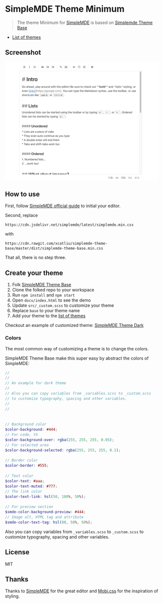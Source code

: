 # SimpleMDE Theme Minimum

> The theme Minimum for [SimpleMDE](https://simplemde.com/) is based on [Simplemde Theme Base](https://github.com/xcatliu/simplemde-theme-base)

- [List of themes](https://github.com/xcatliu/simplemde-theme-base/wiki/List-of-themes)

## Screenshot

![Screenshot of SimpleMDE Theme Minimum](docs/screenshot.png)

## How to use

First, follow [SimpleMDE official guide](https://github.com/NextStepWebs/simplemde-markdown-editor#install) to initial your editor.

Second, replace
```
https://cdn.jsdelivr.net/simplemde/latest/simplemde.min.css
```
with
```
https://cdn.rawgit.com/xcatliu/simplemde-theme-base/master/dist/simplemde-theme-base.min.css
```

That all, there is no step three.

## Create your theme

1. Folk [SimpleMDE Theme Base](https://github.com/xcatliu/simplemde-theme-base)
2. Clone the folked repo to your workspace
3. Run `npm install` and `npm start`
4. Open `docs/index.html` to see the demo
5. Update `src/_custom.scss` to customize your theme
6. Replace `base` to your theme name
7. Add your theme to the [list of themes](https://github.com/xcatliu/simplemde-theme-base/wiki/List-of-themes)

Checkout an example of customized theme: [SimpleMDE Theme Dark](https://github.com/xcatliu/simplemde-theme-dark)

### Colors

The most common way of customizing a theme is to change the colors.

SimpleMDE Theme Base make this super easy by abstract the colors of SimpleMDE:

```scss
//
//
// An example for dark theme
//
// Also you can copy variables from _variables.scss to _custom.scss
// to customize typography, spacing and other variables.
//
//


// Background color
$color-background: #444;
// For code, th
$color-background-over: rgba(255, 255, 255, 0.05);
// For selected area
$color-background-selected: rgba(255, 255, 255, 0.1);

// Border color
$color-border: #555;

// Text color
$color-text: #aaa;
$color-text-muted: #777;
// The link color
$color-text-link: hsl(50, 100%, 50%);

// For preview section
$smde-color-background-preview: #444;
// Image alt, HTML tag and attribute
$smde-color-text-tag: hsl(80, 50%, 50%);
```

Also you can copy variables from `_variables.scss` to `_custom.scss` to customize typography, spacing and other variables.

## License

MIT

## Thanks

Thanks to [SimpleMDE](https://github.com/NextStepWebs/simplemde-markdown-editor) for the great editor and [Mobi.css](https://github.com/NextStepWebs/simplemde-markdown-editor) for the inspiration of styling.

